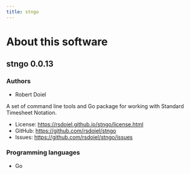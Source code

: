 ```yaml
---
title: stngo
---
```


About this software
===================

stngo 0.0.13
----------------

### Authors

- Robert Doiel

A set of command line tools and Go package for working with Standard
Timesheet Notation.


- License: https://rsdoiel.github.io/stngo/license.html
- GitHub: https://github.com/rsdoiel/stngo
- Issues: https://github.com/rsdoiel/stngo/issues


### Programming languages

- Go


